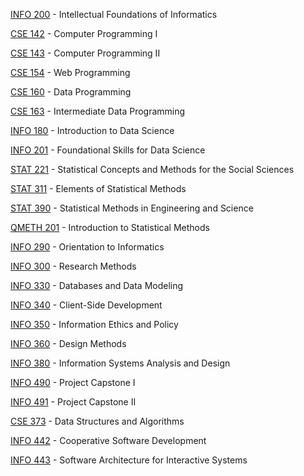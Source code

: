 [INFO 200](<https://myplan.uw.edu/course/#/courses/INFO 200>) - Intellectual Foundations of Informatics

[CSE 142](<https://myplan.uw.edu/course/#/courses/CSE 142>) - Computer Programming I

[CSE 143](<https://myplan.uw.edu/course/#/courses/CSE 143>) - Computer Programming II

[CSE 154](<https://myplan.uw.edu/course/#/courses/CSE 154>) - Web Programming

[CSE 160](<https://myplan.uw.edu/course/#/courses/CSE 160>) - Data Programming

[CSE 163](<https://myplan.uw.edu/course/#/courses/CSE 163>) - Intermediate Data Programming

[INFO 180](<https://myplan.uw.edu/course/#/courses/INFO 180>) - Introduction to Data Science

[INFO 201](<https://myplan.uw.edu/course/#/courses/INFO 201>) - Foundational Skills for Data Science

[STAT 221](<https://myplan.uw.edu/course/#/courses/STAT 221>) - Statistical Concepts and Methods for the Social Sciences

[STAT 311](<https://myplan.uw.edu/course/#/courses/STAT 311>) - Elements of Statistical Methods

[STAT 390](<https://myplan.uw.edu/course/#/courses/STAT 390>) - Statistical Methods in Engineering and Science

[QMETH 201](<https://myplan.uw.edu/course/#/courses/QMETH 201>) - Introduction to Statistical Methods

[INFO 290](<https://myplan.uw.edu/course/#/courses/INFO 290>) - Orientation to Informatics

[INFO 300](<https://myplan.uw.edu/course/#/courses/INFO 300>) - Research Methods

[INFO 330](<https://myplan.uw.edu/course/#/courses/INFO 330>) - Databases and Data Modeling

[INFO 340](<https://myplan.uw.edu/course/#/courses/INFO 340>) - Client-Side Development

[INFO 350](<https://myplan.uw.edu/course/#/courses/INFO 350>) - Information Ethics and Policy

[INFO 360](<https://myplan.uw.edu/course/#/courses/INFO 360>) - Design Methods

[INFO 380](<https://myplan.uw.edu/course/#/courses/INFO 380>) - Information Systems Analysis and Design

[INFO 490](<https://myplan.uw.edu/course/#/courses/INFO 490>) - Project Capstone I

[INFO 491](<https://myplan.uw.edu/course/#/courses/INFO 491>) - Project Capstone II

[CSE 373](<https://myplan.uw.edu/course/#/courses/CSE 373>) - Data Structures and Algorithms

[INFO 442](<https://myplan.uw.edu/course/#/courses/INFO 442>) - Cooperative Software Development

[INFO 443](<https://myplan.uw.edu/course/#/courses/INFO 443>) - Software Architecture for Interactive Systems

